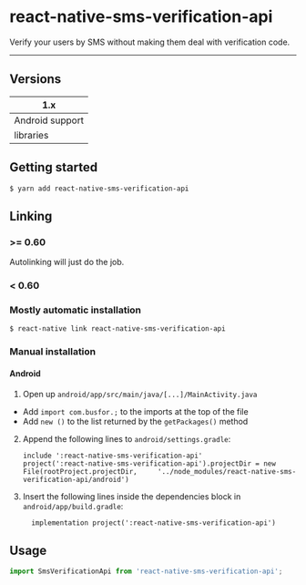 # react-native-sms-verification-api
<!-- [![react-native version](https://img.shields.io/badge/react--native-0.41ee-0ba7d3.svg?style=flat-square)](https://github.com/facebook/react-native/releases/tag/v0.41.0)
![npm]()
[![npm (tag)]()]() -->

Verify your users by SMS without making them deal with verification code.


---

## Versions

| 1.x              | 
| ---------------- | 
| Android support  |
|    libraries     |


## Getting started

`$ yarn add react-native-sms-verification-api`

## Linking 

### >= 0.60

Autolinking will just do the job.

### < 0.60

### Mostly automatic installation

`$ react-native link react-native-sms-verification-api`

### Manual installation


#### Android

1. Open up `android/app/src/main/java/[...]/MainActivity.java`
  - Add `import com.busfor.;` to the imports at the top of the file
  - Add `new ()` to the list returned by the `getPackages()` method
2. Append the following lines to `android/settings.gradle`:
  	```
  	include ':react-native-sms-verification-api'
  	project(':react-native-sms-verification-api').projectDir = new File(rootProject.projectDir, 	'../node_modules/react-native-sms-verification-api/android')
  	```
3. Insert the following lines inside the dependencies block in `android/app/build.gradle`:
  	```
      implementation project(':react-native-sms-verification-api')
  	```

## Usage
```javascript
import SmsVerificationApi from 'react-native-sms-verification-api';

```
